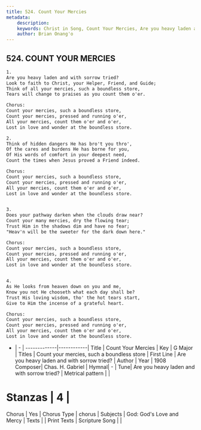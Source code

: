 ```yaml
---
title: 524. Count Your Mercies
metadata:
    description: 
    keywords: Christ in Song, Count Your Mercies, Are you heavy laden and with sorrow tried?, Count your mercies, such a boundless store
    author: Brian Onang'o
---
```



## 524. COUNT YOUR MERCIES

```txt
1.
Are you heavy laden and with sorrow tried?
Look to faith to Christ, your Helper, Friend, and Guide;
Think of all your mercies, such a boundless store,
Tears will change to praises as you count them o'er.

Chorus:
Count your mercies, such a boundless store,
Count your mercies, pressed and running o'er,
All your mercies, count them o'er and o'er,
Lost in love and wonder at the boundless store.

2.
Think of hidden dangers He has bro't you thro',
Of the cares and burdens He has borne for you,
Of His words of comfort in your deepest need,
Count the times when Jesus proved a Friend indeed. 

Chorus:
Count your mercies, such a boundless store,
Count your mercies, pressed and running o'er,
All your mercies, count them o'er and o'er,
Lost in love and wonder at the boundless store.


3.
Does your pathway darken when the clouds draw near?
Count your many mercies, dry the flowing tear;
Trust Him in the shadows dim and have no fear;
"Heav'n will be the sweeter for the dark down here." 

Chorus:
Count your mercies, such a boundless store,
Count your mercies, pressed and running o'er,
All your mercies, count them o'er and o'er,
Lost in love and wonder at the boundless store.


4.
As He looks from heaven down on you and me,
Know you not He chooseth what each day shall be?
Trust His loving wisdom, tho' the hot tears start,
Give to Him the incense of a grateful heart. 

Chorus:
Count your mercies, such a boundless store,
Count your mercies, pressed and running o'er,
All your mercies, count them o'er and o'er,
Lost in love and wonder at the boundless store.

```

- |   -  |
-------------|------------|
Title | Count Your Mercies |
Key | G Major |
Titles | Count your mercies, such a boundless store |
First Line | Are you heavy laden and with sorrow tried? |
Author | 
Year | 1908
Composer| Chas. H. Gabriel |
Hymnal|  - |
Tune| Are you heavy laden and with sorrow tried? |
Metrical pattern | |
# Stanzas | 4 |
Chorus | Yes |
Chorus Type | chorus |
Subjects | God: God's Love and Mercy |
Texts |  |
Print Texts | 
Scripture Song |  |
  
